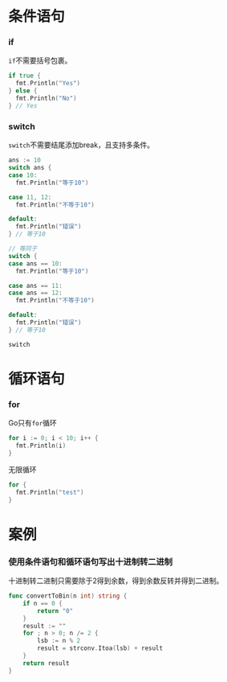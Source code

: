 # 条件语句
### if
`if`不需要括号包裹。
```go
if true {
  fmt.Println("Yes")
} else {
  fmt.Println("No")
} // Yes
```
### switch
`switch`不需要结尾添加break，且支持多条件。
```go
ans := 10
switch ans {
case 10:
  fmt.Println("等于10")

case 11, 12:
  fmt.Println("不等于10")

default:
  fmt.Println("错误")
} // 等于10

// 等同于
switch {
case ans == 10:
  fmt.Println("等于10")

case ans == 11:
case ans == 12:
  fmt.Println("不等于10")

default:
  fmt.Println("错误")
} // 等于10
```
`switch`

# 循环语句
### for
Go只有`for`循环
```go
for i := 0; i < 10; i++ {
  fmt.Println(i)
}
```
无限循环
```go
for {
  fmt.Println("test")
}
```

# 案例
### 使用条件语句和循环语句写出十进制转二进制
十进制转二进制只需要除于2得到余数，得到余数反转并得到二进制。
```go
func convertToBin(n int) string {
	if n == 0 {
		return "0"
	}
	result := ""
	for ; n > 0; n /= 2 {
		lsb := n % 2
		result = strconv.Itoa(lsb) + result
	}
	return result
}
```